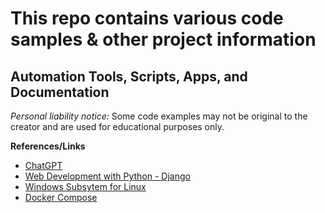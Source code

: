 # This repo contains various code samples & other project information  

## Automation Tools, Scripts, Apps, and Documentation  

_Personal liability notice:_ Some code examples may not be original to the creator and are used for educational purposes only.  

**References/Links**
* [ChatGPT](https://chat.openai.com)  
* [Web Development with Python - Django](https://learn.microsoft.com/en-us/windows/python/web-frameworks#hello-world-tutorial-for-django)
* [Windows Subsytem for Linux](https://learn.microsoft.com/en-us/windows/wsl/)
* [Docker Compose](https://docs.docker.com/compose/gettingstarted/)  

<!---
jared-richey/jared-richey is a ✨ special ✨ repository because its `README.md` (this file) appears on your GitHub profile.
You can click the Preview link to take a look at your changes.
--->
